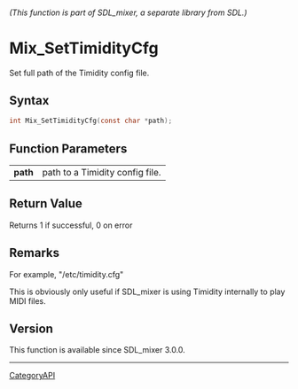 ###### (This function is part of SDL_mixer, a separate library from SDL.)
# Mix_SetTimidityCfg

Set full path of the Timidity config file.

## Syntax

```c
int Mix_SetTimidityCfg(const char *path);

```

## Function Parameters

|              |                                 |
| ------------ | ------------------------------- |
| **path**     | path to a Timidity config file. |

## Return Value

Returns 1 if successful, 0 on error

## Remarks

For example, "/etc/timidity.cfg"

This is obviously only useful if SDL_mixer is using Timidity internally to
play MIDI files.

## Version

This function is available since SDL_mixer 3.0.0.

----
[CategoryAPI](CategoryAPI.md)
